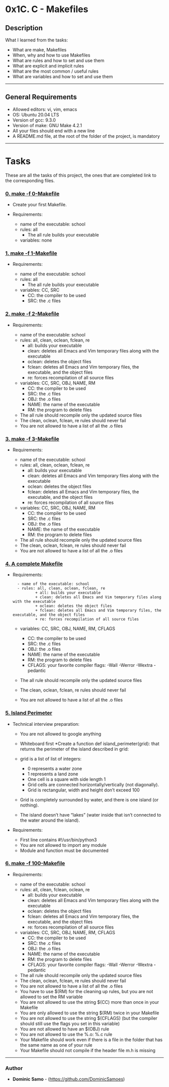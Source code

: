 # 0x1C. C - Makefiles

## Description

What I learned from the tasks:

* What are make, Makefiles
* When, why and how to use Makefiles
* What are rules and how to set and use them
* What are explicit and implicit rules
* What are the most common / useful rules
* What are variables and how to set and use them

---

## General Requirements
* Allowed editors: vi, vim, emacs
* OS: Ubuntu 20.04 LTS
* Version of gcc: 9.3.0
* Version of make: GNU Make 4.2.1
* All your files should end with a new line
* A README.md file, at the root of the folder of the project, is mandatory

---

# Tasks

These are all the tasks of this project, the ones that are completed link to the corresponding files.

### [0. make -f 0-Makefile](./0-Makefile)
* Create your first Makefile.

* Requirements:

	- name of the executable: school
	- rules: all
		+ The all rule builds your executable
	- variables: none

### [1. make -f 1-Makefile](./1-Makefile)
* Requirements:

	- name of the executable: school
	- rules: all
		+ The all rule builds your executable
	- variables: CC, SRC
		+ CC: the compiler to be used
		+ SRC: the .c files

### [2. make -f 2-Makefile](./2-Makefile)
* Requirements:

	- name of the executable: school
	- rules: all, clean, oclean, fclean, re
		+ all: builds your executable
		+ clean: deletes all Emacs and Vim temporary files along with the executable
		+ oclean: deletes the object files
		+ fclean: deletes all Emacs and Vim temporary files, the executable, and the object files
		+ re: forces recompilation of all source files
	- variables: CC, SRC, OBJ, NAME, RM
		+ CC: the compiler to be used
		+ SRC: the .c files
		+ OBJ: the .o files
		+ NAME: the name of the executable
		+ RM: the program to delete files
	- The all rule should recompile only the updated source files
	- The clean, oclean, fclean, re rules should never fail
	- You are not allowed to have a list of all the .o files


### [3. make -f 3-Makefile](./3-Makefile)
* Requirements:

	- name of the executable: school
	- rules: all, clean, oclean, fclean, re
		+ all: builds your executable
		+ clean: deletes all Emacs and Vim temporary files along with the executable
		+ oclean: deletes the object files
		+ fclean: deletes all Emacs and Vim temporary files, the executable, and the object files
		+ re: forces recompilation of all source files
	- variables: CC, SRC, OBJ, NAME, RM
		+ CC: the compiler to be used
		+ SRC: the .c files
		+ OBJ: the .o files
		+ NAME: the name of the executable
		+ RM: the program to delete files
	- The all rule should recompile only the updated source files
	- The clean, oclean, fclean, re rules should never fail
	- You are not allowed to have a list of all the .o files


### [4. A complete Makefile](./4-Makefile)
* Requirements:

        - name of the executable: school
        - rules: all, clean, oclean, fclean, re
                + all: builds your executable
                + clean: deletes all Emacs and Vim temporary files along with the executable
                + oclean: deletes the object files
                + fclean: deletes all Emacs and Vim temporary files, the executable, and the object files
                + re: forces recompilation of all source files
	- variables: CC, SRC, OBJ, NAME, RM, CFLAGS
		+ CC: the compiler to be used
		+ SRC: the .c files
		+ OBJ: the .o files
		+ NAME: the name of the executable
		+ RM: the program to delete files
		+ CFLAGS: your favorite compiler flags: -Wall -Werror -Wextra -pedantic
	- The all rule should recompile only the updated source files
	- The clean, oclean, fclean, re rules should never fail

	- You are not allowed to have a list of all the .o files


### [5. Island Perimeter](./5-island_perimeter.py)
* Technical interview preparation:

	- You are not allowed to google anything
	- Whiteboard first
*Create a function def island_perimeter(grid): that returns the perimeter of the island described in grid:

	- grid is a list of list of integers:
		+ 0 represents a water zone
		+ 1 represents a land zone
		+ One cell is a square with side length 1
		+ Grid cells are connected horizontally/vertically (not diagonally).
		+ Grid is rectangular, width and height don’t exceed 100
	- Grid is completely surrounded by water, and there is one island (or nothing).
	- The island doesn’t have “lakes” (water inside that isn’t connected to the water around the island).
* Requirements:

	- First line contains #!/usr/bin/python3
	- You are not allowed to import any module
	- Module and function must be documented

### [6. make -f 100-Makefile](./100-Makefile)
* Requirements:

	- name of the executable: school
	- rules: all, clean, fclean, oclean, re
		+ all: builds your executable
		+ clean: deletes all Emacs and Vim temporary files along with the executable
		+ oclean: deletes the object files
		+ fclean: deletes all Emacs and Vim temporary files, the executable, and the object files
		+ re: forces recompilation of all source files
	- variables: CC, SRC, OBJ, NAME, RM, CFLAGS
		+ CC: the compiler to be used
		+ SRC: the .c files
		+ OBJ: the .o files
		+ NAME: the name of the executable
		+ RM: the program to delete files
		+ CFLAGS: your favorite compiler flags: -Wall -Werror -Wextra -pedantic
	- The all rule should recompile only the updated source files
	- The clean, oclean, fclean, re rules should never fail
	- You are not allowed to have a list of all the .o files
	- You have to use $(RM) for the cleaning up rules, but you are not allowed to set the RM variable
	- You are not allowed to use the string $(CC) more than once in your Makefile
	- You are only allowed to use the string $(RM) twice in your Makefile
	- You are not allowed to use the string $(CFLAGS) (but the compiler should still use the flags you set in this variable)
	- You are not allowed to have an $(OBJ) rule
	- You are not allowed to use the %.o: %.c rule
	- Your Makefile should work even if there is a file in the folder that has the same name as one of your rule
	- Your Makefile should not compile if the header file m.h is missing


---

### Author
* **Dominic Samo** - (https://github.com/DominicSamoes)
